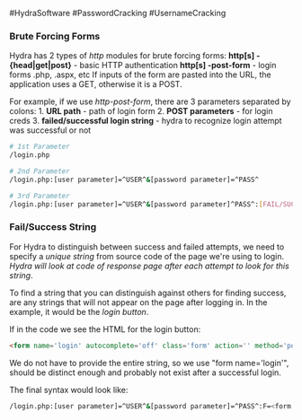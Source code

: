 #HydraSoftware #PasswordCracking #UsernameCracking 

### Brute Forcing Forms
Hydra has 2 types of *http* modules for brute forcing forms: 
	**http[s] -{head|get|post}** - basic HTTP authentication
	**http[s] -post-form** - login forms .php, .aspx, etc
If inputs of the form are pasted into the URL, the application uses a GET, otherwise it is a POST.

For example, if we use *http-post-form*, there are 3 parameters separated by colons:
	1. **URL path** - path of login form
	2. **POST parameters** - for login creds
	3. **failed/successful login string** - hydra to recognize login attempt was successful or not
``` bash
# 1st Parameter
/login.php

# 2nd Parameter
/login.php:[user parameter]=^USER^&[password parameter]=^PASS^

# 3rd Parameter
/login.php:[user parameter]=^USER^&[password parameter]^PASS^:[FAIL/SUCCESS]=[success/failed string]
```

### Fail/Success String
For Hydra to distinguish between success and failed attempts, we need to specify a *unique string* from source code of the page we're using to login. *Hydra will look at code of response page after each attempt to look for this string*. 

To find a string that you can distinguish against others for finding success, are any strings that will not appear on the page after logging in. In the example, it would be the *login button*. 

If in the code we see the HTML for the login button:
``` HTML
<form name='login' autocomplete='off' class='form' action='' method='post'>
```

We do not have to provide the entire string, so we use "form name='login'", should be distinct enough and probably not exist after a successful login. 

The final syntax would look like:
``` bash
/login.php:[user parameter]=^USER^&[password parameter]=^PASS^:F=<form name='login'
```